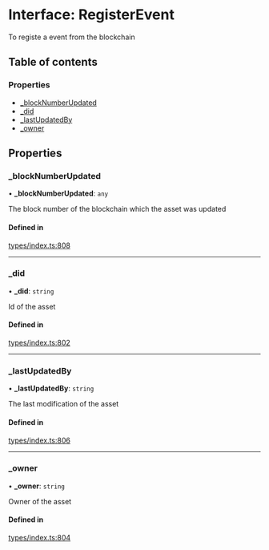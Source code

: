 # Interface: RegisterEvent

To registe a event from the blockchain

## Table of contents

### Properties

- [\_blockNumberUpdated](RegisterEvent.md#_blocknumberupdated)
- [\_did](RegisterEvent.md#_did)
- [\_lastUpdatedBy](RegisterEvent.md#_lastupdatedby)
- [\_owner](RegisterEvent.md#_owner)

## Properties

### \_blockNumberUpdated

• **\_blockNumberUpdated**: `any`

The block number of the blockchain which the asset was updated

#### Defined in

[types/index.ts:808](https://github.com/nevermined-io/react-components/blob/0a1c805/catalog/src/types/index.ts#L808)

___

### \_did

• **\_did**: `string`

Id of the asset

#### Defined in

[types/index.ts:802](https://github.com/nevermined-io/react-components/blob/0a1c805/catalog/src/types/index.ts#L802)

___

### \_lastUpdatedBy

• **\_lastUpdatedBy**: `string`

The last modification of the asset

#### Defined in

[types/index.ts:806](https://github.com/nevermined-io/react-components/blob/0a1c805/catalog/src/types/index.ts#L806)

___

### \_owner

• **\_owner**: `string`

Owner of the asset

#### Defined in

[types/index.ts:804](https://github.com/nevermined-io/react-components/blob/0a1c805/catalog/src/types/index.ts#L804)
